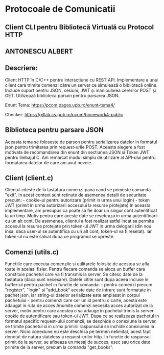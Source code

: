 # Protocoale de Comunicatii
## Client CLI pentru Bibliotecă Virtuală cu Protocol HTTP
## ANTONESCU ALBERT


## Descriere:

Client HTTP în C/C++ pentru interacțiune cu REST API. Implementare a unui client care trimite comenzi către un server ce simulează o bibliotecă online. Include suport pentru JSON, sesiuni, JWT și manipularea cererilor POST și GET. Utilizează biblioteca parson pentru parsarea JSON.


Enunt Tema: https://pcom.pages.upb.ro/enunt-tema4/

Checker: https://gitlab.cs.pub.ro/pcom/homework4-public

## Biblioteca pentru parsare JSON

Aceasta tema se foloseste de parson pentru serializarea datelor in formatul json pentru trimiterea 
prin request-urile POST. Aceasta alegere a fost motivata de recomandarea din enunt din sectiunea
JSON si Token JWT pentru limbajul C. Am remarcat modul simplu de utilizare al API-ului pentru
formatarea datelor de care am avut nevoie.


## Client (client.c)

Clientul citeste de la tastatura comenzi pana cand se primeste comanda "exit".
In acest context sunt retinute de asemenea detalii de securitate precum:
    - cookie-ul pentru autorizare (primit in urma unui login)
    - token JWT (primit in urma autorizarii accesului la resurse protejate)
In aceasta implementare, am presupus ca poate sa fie doar un singur cont autentificat la un timp.
Motiv pentru care aceste date se reseteaza in urma autentificarii cu un alt cont.
De asemenea, clientul a fost realizat astfel incat sa permita accesul la resurse protejate prin 
token-ul JWT in urma delogarii (din nou insa, daca user-ul se autentifica cu un alt cont, token-ul va fi resetat).
Iar token-ul nu este salvat dupa ce programul se opreste.


## Comenzi (utils.c)

Functiile care executa comenzile si utilitarele folosite de acestea se afla toate in acelasi fisier.
Pentru fiecare comanda se aloca un buffer care constituie pachetul care va fi transmis la server.
Se citesc date de la tastatura (daca sunt necesare).
Datele citite sunt dupa aceea incluse in buffer-ul pentru pachet in functie de comanda:
    - pentru comenzi precum "register", "login" si "add_book" aceste date de intrare sunt formatate in pachet json, iar
    string-ul datelor serializate este amplasat in corpul pachetului
    - pentru comenzi care cer un id pentru o carte, acesta este adaugat in ruta de acces
Anumite comenzi necesita acces autorizat de la server, motiv pentru care acestea o sa adauge in pachetul trimis la server
cookie de autentificare sau token-ul JWT.
Dupa ce se realizeaza pachetul in formatul specific request-ului comenzii, se deschide o conexiune la server, 
se trimite pachetul si in urma primirii raspunsului se inchide conexiunea la server. 
Nicio conexiune nu este deschisa pe termen nelimitat, acest fapt denotat de natura stateless a request-urilor http.
In functie de raspunsul primit de la server, se afiseaza un mesaj de succes, esec sau orice date primite de la server,
precum la comanda "get_books".
